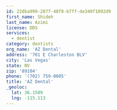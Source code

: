 ```yaml
---
id: 22dba999-2877-48f9-b7ff-de340f1092d9
first_name: Shideh
last_name: Azimi
license: DDS
services:
  - dentist
category: dentists
org_name: 'AZ Dental'
address: '701 E Charleston BLV'
city: 'Las Vegas'
state: NV
zip: '89104'
phone: '(702) 759-0005'
title: 'AZ Dental'
_geoloc:
  lat: 36.1589
  lng: -115.113
---
```

